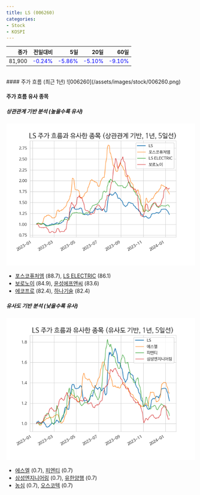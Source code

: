 ```yaml
---
title: LS (006260)
categories:
- Stock
- KOSPI
---
```


|종가|전일대비|5일|20일|60일|
|---:|-------:|--:|---:|---:|
|81,900|<span style="color: blue">-0.24%</span>|<span style="color: blue">-5.86%</span>|<span style="color: blue">-5.10%</span>|<span style="color: blue">-9.10%</span>|

<!-- more -->
<br>
#### 주가 흐름 (최근 1년)
![006260](/assets/images/stock/006260.png)


#### 주가 흐름 유사 종목


##### 상관관계 기반 분석 (높을수록 유사)
![006260](/assets/images/stock/006260_corr.png)
- [포스코퓨처엠](/003670/) (88.7), [LS ELECTRIC](/010120/) (86.1)
- [보로노이](/310210/) (84.9), [윤성에프앤씨](/372170/) (83.6)
- [에코프로](/086520/) (82.4), [하나기술](/299030/) (82.4)


##### 유사도 기반 분석 (낮을수록 유사)	
![006260](/assets/images/stock/006260_sim.png)
- [에스엘](/005850/) (0.7), [피엔티](/137400/) (0.7)
- [삼성엔지니어링](/028050/) (0.7), [유한양행](/000100/) (0.7)
- [농심](/004370/) (0.7), [오스코텍](/039200/) (0.7)